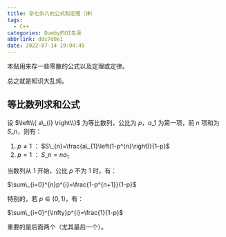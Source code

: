 ```yaml
---
title: 杂七杂八的公式和定理（律）
tags:
  - C++
categories: Dumby的OI生涯
abbrlink: ddc7d8e1
date: 2022-07-14 19:04:49
---
```


本贴用来存一些零散的公式以及定理或定律。

总之就是知识大乱炖。

<!--more-->

## 等比数列求和公式

设 $\left\\{ a\_{i} \right\\}$ 为等比数列，公比为 $p$，$a\_{1}$ 为第一项，前 $n$ 项和为 $S\_{n}$，则有：

1. $p\neq 1$ ： $S\_{n}=\frac{a\_{1}\left(1-p^{n}\right)}{1-p}$
2. $p=1$ ： $S\_{n}=na_{1}$

当数列从 $1$ 开始，公比 $p$ 不为 $1$ 时，有：

$\sum\_{i=0}^{n}p^{i}=\frac{1-p^{n+1}}{1-p}$

特别的，若 $p\in\left(0,1\right)$，有：

$\sum\_{i=0}^{\infty}p^{i}=\frac{1}{1-p}$

重要的是后面两个（尤其最后一个）。

